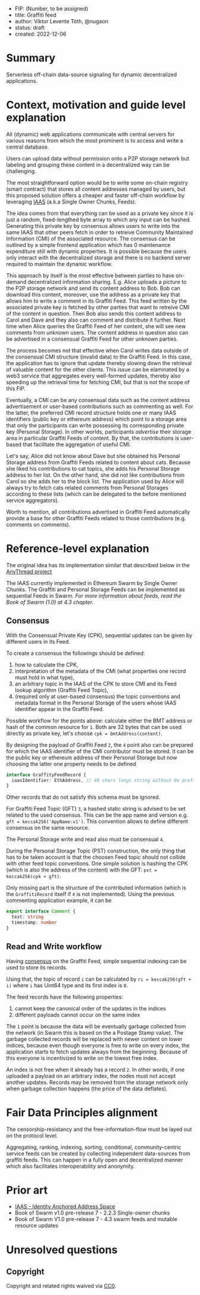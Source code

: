 - FIP: (Number, to be assigned)
- title: Graffiti feed
- author: Viktor Levente Tóth, @nugaon
- status: draft
- created: 2022-12-06

# Summary
Serverless off-chain data-source signaling for dynamic decentralized applications.

# Context, motivation and guide level explanation
All (dynamic) web applications communicate with central servers for various reasons from which the most prominent is to access and write a central database.

Users can upload data without permission onto a P2P storage network but labeling and grouping these content in a decentralized way can be challenging.

The most straightforward option would be to write some on-chain registry (smart contract) that stores all content addresses managed by users,
but this proposed solution offers a cheaper and faster off-chain workflow by leveraging [IAAS](./0013-iaas.md) (a.k.a Single Owner Chunks, Feeds).

The idea comes from that everything can be used as a private key since it is just a random, fixed-lengthed byte array to which any input can be hashed.
Generating this private key by consensus allows users to write into the same IAAS that other peers fetch in order to retreive Community Maintained Information (CMI) of the associated resource.
The consensus can be outlined by a simple frontend application which has 0 maintenance expenditure still with dynamic properties.
It is possible because the users only interact with the decentralized storage and there is no backend server required to maintain the dynamic workflow.

This approach by itself is the most effective between parties to have on-demand decentralized information sharing.
E.g. Alice uploads a picture to the P2P storage network and send its content address to Bob. 
Bob can download this content, moreover, use the address as a private key that allows him to write a comment in its Graffiti Feed.
This feed written by the associated private key is fetched by other parties that want to retreive CMI of the content in question.
Then Bob also sends this content address to Carol and Dave and they also can comment and distribute it further.
Next time when Alice queries the Graffiti Feed of her content, she will see new comments from unknown users.
The content address in question also can be advertised in a consensual Graffiti Feed for other unknown parties.

The process becomes not that effective when Carol writes data outside of the consensual CMI structure (invalid data) to the Graffiti Feed.
In this case, the application has to ignore that update thereby slowing down the retrieval of valuable content for the other clients.
This issue can be elaminated by a web3 service that aggregates every well-formed updates, thereby also speeding up the retrieval time for fetching CMI, but that is not the scope of this FIP.

Eventually, a CMI can be any consensual data such as the content address advertisement or user-based contributions such as commenting as well.
For the latter, the preferred CMI record structure holds one or many IAAS identifiers (public key or ethereum address) which point to a storage area that only the participants can write possessing its corresponding private key (Personal Storage).
In other worlds, participants _advertise_ their storage area in particular Graffiti Feeds of content.
By that, the contributions is user-based that facilitate the aggregation of useful CMI.

Let's say, Alice did not know about Dave but she obtained his Personal Storage address from Graffiti Feeds related to content about cats.
Because she liked his contributions to cat topics, she adds his Personal Storage address to her list.
On the other hand, she did not like contributions from Carol so she adds her to the block list.
The application used by Alice will always try to fetch cats related comments from Personal Storages according to these lists (which can be delegated to the before mentioned service aggregators).

Worth to mention, all contributions advertised in Graffiti Feed automatically provide a base for other Graffiti Feeds related to those contributions (e.g. comments on comments).

# Reference-level explanation
The original idea has its implementation similar that described below in the [AnyThread project](https://github.com/anythread/anythread/)

The IAAS currently implemented in Ethereum Swarm by Single Owner Chunks.
The Graffiti and Personal Storage Feeds can be implemented as sequential Feeds in Swarm.
_For more information about feeds, read the Book of Swarm (1.0) at 4.3 chapter._

## Consensus

With the Consensual Private Key (CPK), sequential updates can be given by different users in its Feed.

To create a consensus the followings should be defined:
1. how to calculate the CPK,
2. interpretation of the metadata of the CMI (what properties one record must hold in what type),
3. an arbitrary topic in the IAAS of the CPK to store CMI and its Feed lookup algorithm (Graffiti Feed Topic),
4. (required only at user-based consensus) the topic conventions and metadata format in the Personal Storage of the users whose IAAS identifier appear in the Graffiti Feed.

Possible workflow for the points above:
calculate either the BMT address or hash of the common resource for `1`.
Both are 32 bytes that can be used directly as private key, let's choose `cpk = bmtAddress(content)`.

By designing the payload of Graffiti Feed `2`, the `4` point also can be prepared for which the IAAS identifier of the CMI contributor must be stored.
It can be the public key or ethereum address of their Personal Storage but now choosing the latter one property needs to be defined
```ts
interface GraffityFeedRecord {
  iaasIdentifier: EthAddress, // 40 chars longs string without 0x prefix
}
```
Other records that do not satisfy this schema must be ignored.

For Graffiti Feed Topic (GFT) `3`, a hashed static string is advised to be set related to the used consensus. 
This can be the app name and version e.g. `gft = keccak256('AppName:v1')`.
This convention allows to define different consensus on the same resource.

The Personal Storage write and read also must be consensual `4`.

During the Personal Storage Topic (PST) construction, the only thing that has to be taken account is that the choosen Feed topic should not collide with other feed topic conventions.
One simple solution is hashing the CPK (which is also the address of the content) with the GFT: `pst = keccak256(cpk + gft)`.

Only missing part is the structure of the contributed information (which is the `GraffitiRecord` itself if `4` is not implemented).
Using the previous commenting application example, it can be
```ts
export interface Comment {
  text: string
  timestamp: number
}
```

## Read and Write workflow

Having [consensus](#consensus) on the Graffiti Feed, simple sequential indexing can be used to store its records.

Using that, the topic of record `i` can be calculated by `ri = keccak256(gft + i)` where `i` has Uint64 type and its first index is `0`.

The feed records have the following properties:
1. cannot keep the canonical order of the updates in the indices
2. different payloads cannot occur on the same index

The `1` point is because the data will be eventually garbage collected from the network (in Swarm this is based on the a Postage Stamp value).
The garbage collected records will be replaced with newer content on lower indices, because even though everyone is free to write on every index,
the application starts to fetch updates always from the beginning.
Because of this everyone is incentivized to write on the lowest free index.

An index is not free when it already has a record `2`.
In other words, if one uploaded a payload on an arbitrary index, the nodes must not accept another updates.
Records may be removed from the storage network only when garbage collection happens (the price of the data deflates).

# Fair Data Principles alignment
The censorship-resistancy and the free-information-flow must be layed out on the protocol level.

Aggregating, ranking, indexing, sorting, conditional, community-centric service feeds can be created by collecting independent data-sources from graffiti feeds.
This can happen in a fully open and decentralized manner which also facilitates interoperability and anonymity.

# Prior art
- [IAAS - Identity Anchored Address Space](./0013-iaas.md)
- Book of Swarm v1.0 pre-release 7 - 2.2.3 Single-owner chunks 
- Book of Swarm V1.0 pre-release 7 - 4.3 swarm feeds and mutable resource updates

# Unresolved questions

## Copyright
Copyright and related rights waived via [CC0](https://creativecommons.org/publicdomain/zero/1.0/).
